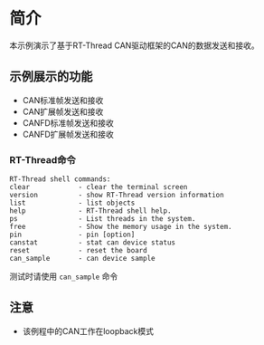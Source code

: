 # 简介

本示例演示了基于RT-Thread CAN驱动框架的CAN的数据发送和接收。

## 示例展示的功能

- CAN标准帧发送和接收
- CAN扩展帧发送和接收
- CANFD标准帧发送和接收
- CANFD扩展帧发送和接收

### RT-Thread命令

```console
RT-Thread shell commands:
clear            - clear the terminal screen
version          - show RT-Thread version information
list             - list objects
help             - RT-Thread shell help.
ps               - List threads in the system.
free             - Show the memory usage in the system.
pin              - pin [option]
canstat          - stat can device status
reset            - reset the board
can_sample       - can device sample
```
测试时请使用 `can_sample` 命令


## 注意

- 该例程中的CAN工作在loopback模式


